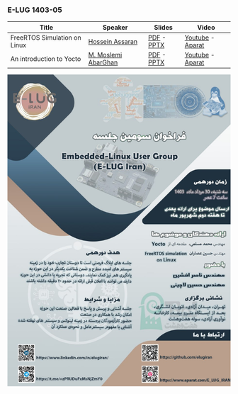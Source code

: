 
### E-LUG 1403-05

| Title  | Speaker | Slides | Video |
| ------------- | ------------- | ------------- | ------------- |
| FreeRTOS Simulation on Linux | [Hossein Assaran](https://github.com/HosseinAssaran) | [PDF](documents/FreeRTOSSimulationonLinux.pdf) - [PPTX](documents/FreeRTOSSimulationonLinux.pptx) | [Youtube](https://www.youtube.com/@E-LUG_IRAN) - [Aparat](https://www.aparat.com/E_LUG_IRAN) |
| An introduction to Yocto | [M. Moslemi AbarGhan](https://www.linkedin.com/in/mohammad-moslemi-abarghan) | [PDF](documents/An_Introduction_to_Yocto_Tehran_ELUG_Conference_June_2024_M_Moslemi.pdf) - [PPTX](documents/An_Introduction_to_Yocto_Tehran_ELUG_Conference_June_2024_M_Moslemi.pptx) | [Youtube](https://www.youtube.com/@E-LUG_IRAN) - [Aparat](https://www.aparat.com/E_LUG_IRAN) |

![Poster 1403-05](documents/poster.jpg)
